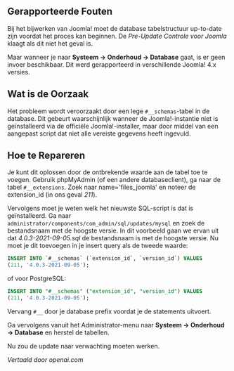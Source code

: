 <!-- Filename: J4.x:Fix_%22Database_Table_Structure_NOT_Up_to_Date%22_before_Update / Display title: Databasetabelstructuur  -->

## Gerapporteerde Fouten

Bij het bijwerken van Joomla! moet de database tabelstructuur up-to-date zijn voordat het proces kan beginnen. De *Pre-Update Controle voor Joomla* klaagt als dit niet het geval is.

Maar wanneer je naar **Systeem → Onderhoud → Database** gaat, is er geen invoer beschikbaar. Dit werd gerapporteerd in verschillende Joomla! 4.x versies.

## Wat is de Oorzaak

Het probleem wordt veroorzaakt door een lege `#__schemas`-tabel in de database. Dit gebeurt waarschijnlijk wanneer de Joomla!-instantie niet is geïnstalleerd via de officiële Joomla!-installer, maar door middel van een aangepast script dat niet alle vereiste gegevens heeft ingevuld.

## Hoe te Repareren

Je kunt dit oplossen door de ontbrekende waarde aan de tabel toe te voegen. Gebruik phpMyAdmin (of een andere databaseclient), ga naar de tabel `#__extensions`. Zoek naar name='files_joomla' en noteer de extension_id (in ons geval *211*).

Vervolgens moet je weten welk het nieuwste SQL-script is dat is geïnstalleerd. Ga naar `administrator/components/com_admin/sql/updates/mysql` en zoek de bestandsnaam met de hoogste versie. In dit voorbeeld gaan we ervan uit dat *4.0.3-2021-09-05.sql* de bestandsnaam is met de hoogste versie. Nu moet je dit toevoegen in je insert query als de tweede waarde:

```sql
INSERT INTO `#__schemas` (`extension_id`, `version_id`) VALUES
(211, '4.0.3-2021-09-05');
```

of voor PostgreSQL:

```sql
INSERT INTO "#__schemas" ("extension_id", "version_id") VALUES
(211, '4.0.3-2021-09-05');
```

Vervang `#__` door je database prefix voordat je de statements uitvoert.

Ga vervolgens vanuit het Administrator-menu naar **Systeem → Onderhoud → Database** en herstel de tabellen.

Nu zou de update naar verwachting moeten werken.

*Vertaald door openai.com*

